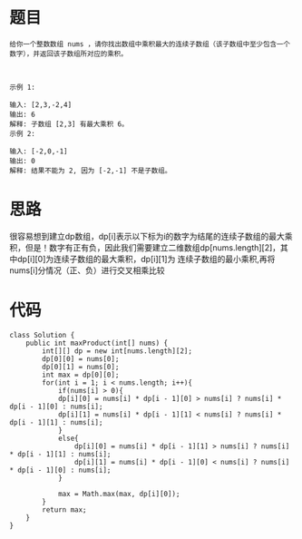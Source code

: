 # 题目
```
给你一个整数数组 nums ，请你找出数组中乘积最大的连续子数组（该子数组中至少包含一个数字），并返回该子数组所对应的乘积。

 

示例 1:

输入: [2,3,-2,4]
输出: 6
解释: 子数组 [2,3] 有最大乘积 6。
示例 2:

输入: [-2,0,-1]
输出: 0
解释: 结果不能为 2, 因为 [-2,-1] 不是子数组。
```
# 思路
很容易想到建立dp数组，dp[i]表示以下标为i的数字为结尾的连续子数组的最大乘积，但是！数字有正有负，因此我们需要建立二维数组dp[nums.length][2]，其中dp[i][0]为连续子数组的最大乘积，dp[i][1]为
连续子数组的最小乘积,再将nums[i]分情况（正、负）进行交叉相乘比较
# 代码
```
class Solution {
    public int maxProduct(int[] nums) {
        int[][] dp = new int[nums.length][2];
        dp[0][0] = nums[0];
        dp[0][1] = nums[0];
        int max = dp[0][0];
        for(int i = 1; i < nums.length; i++){
            if(nums[i] > 0){
            dp[i][0] = nums[i] * dp[i - 1][0] > nums[i] ? nums[i] * dp[i - 1][0] : nums[i];
            dp[i][1] = nums[i] * dp[i - 1][1] < nums[i] ? nums[i] * dp[i - 1][1] : nums[i];
            }
            else{
                dp[i][0] = nums[i] * dp[i - 1][1] > nums[i] ? nums[i] * dp[i - 1][1] : nums[i];
                dp[i][1] = nums[i] * dp[i - 1][0] < nums[i] ? nums[i] * dp[i - 1][0] : nums[i];
            }
            
            max = Math.max(max, dp[i][0]);
        }
        return max;
    }
}
```
